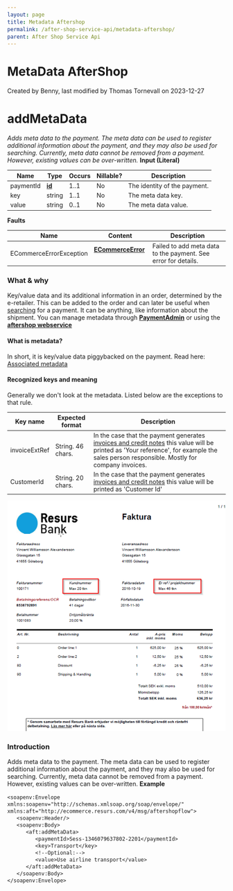 ```yaml
---
layout: page
title: Metadata Aftershop
permalink: /after-shop-service-api/metadata-aftershop/
parent: After Shop Service Api
---
```



# MetaData AfterShop 
Created by Benny, last modified by Thomas Tornevall on 2023-12-27
# addMetaData
*Adds meta data to the payment. The meta data can be used to register
additional information about the payment, and they may also be used for
searching. Currently, meta data cannot be removed from a payment.
However, existing values can be over-written.*
**Input (Literal)**
  
| Name       | Type                                   | Occurs | Nillable? | Description                  |
|------------|----------------------------------------|--------|-----------|------------------------------|
| paymentId  | **[id](Simple-Types..._1475653.html)** | 1..1   | No        | The identity of the payment. |
| key        | string                                 | 1..1   | No        | The meta data key.           |
| value      | string                                 | 0..1   | No        | The meta data value.         |
  
  
**Faults**
  
| Name                     | Content                                               | Description                                                    |
|--------------------------|-------------------------------------------------------|----------------------------------------------------------------|
| ECommerceErrorException  | **[ECommerceError](ECommerceError_1475945.html)**     | Failed to add meta data to the payment. See error for details. |
  
  
### What & why
Key/value data and its additional information in an order, determined by
the e-retailer. This can be added to the order and can later be useful
when [searching](Find-Payments_1474966.html) for a payment. It can be
anything, like information about the shipment. You can manage metadata
through [**PaymentAdmin**](Payment-administration-GUI_327748.html) or
using the **[aftershop webservice](After-Shop-Service-API_327799.html)**
#### What is metadata?
In short, it is key/value data piggybacked on the payment.
Read here: [Associated
metadata](Concepts-and-Domain_950279.html#ConceptsandDomain-Anchor_AssociatedMetadata)
#### Recognized keys and meaning
Generally we don't look at the metadata. Listed below are the exceptions
to that rule.
  
| Key name      | Expected format   | Description                                                                                                                                                                                                                                                                |
|---------------|-------------------|----------------------------------------------------------------------------------------------------------------------------------------------------------------------------------------------------------------------------------------------------------------------------|
| invoiceExtRef | String. 46 chars. | In the case that the payment generates [invoices and credit notes](Concepts-and-Domain_950279.html#ConceptsandDomain-Anchor_InvoicesAndCreditNotes) this value will be printed as 'Your reference', for example the sales person responsible. Mostly for company invoices. |
| CustomerId    | String. 20 chars. | In the case that the payment generates [invoices and credit notes](Concepts-and-Domain_950279.html#ConceptsandDomain-Anchor_InvoicesAndCreditNotes) this value will be printed as 'Customer Id'                                                                            |
  
  
![](../../attachments/3440674/5570827.png)
### Introduction
Adds meta data to the payment. The meta data can be used to register
additional information about the payment, and they may also be used for
searching. Currently, meta data cannot be removed from a payment.
However, existing values can be over-written.
**Example**
``` syntaxhighlighter-pre
<soapenv:Envelope xmlns:soapenv="http://schemas.xmlsoap.org/soap/envelope/" xmlns:aft="http://ecommerce.resurs.com/v4/msg/aftershopflow">
   <soapenv:Header/>
   <soapenv:Body>
      <aft:addMetaData>
         <paymentId>Sess-1346079637802-2201</paymentId>
         <key>Transport</key>
         <!--Optional:-->
         <value>Use airline transport</value>
      </aft:addMetaData>
   </soapenv:Body>
</soapenv:Envelope>
```
